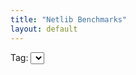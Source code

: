 ```yaml
---
title: "Netlib Benchmarks"
layout: default
---
```


<label for="tag">Tag:</label>
<select name="tag" id="tag">
  <option value="" selected></option>
</select>

<div id="graphs"></div>

<style>
  .wrapper {
    max-width: 100%;
  }
</style>

<script src='https://cdn.plot.ly/plotly-latest.min.js'></script>

<script type="module">
  import { Octokit } from "https://cdn.skypack.dev/@octokit/rest";

  const owner = "luhenry";
  const repo = "netlib";

  const octokit = new Octokit({});

  const tagE = document.getElementById('tag');
  const graphsE = document.getElementById('graphs')

  async function* getReleases() {
    for await (const response of octokit.paginate.iterator(octokit.rest.repos.listReleases, { owner, repo })) {
      for (const release of response.data) {
        yield release;
      }
    }
  }

  async function getReleaseByTag(tag) {
    return await octokit.rest.repos.getReleaseByTag({owner, repo, tag })
  }

  async function* getRunsForRelease(release) {
    for (const asset of release.assets) {
      if (asset.name.match(/jmh\-results\-.+\.json/) == null) {
        continue;
      }

      const content = await fetch("https://netlib-website.herokuapp.com/" + owner + "/" + repo + "/releases/download/" + release.tag_name + "/" + asset.name, {
          headers: {
            'Accept': 'application/octet-stream'
          },
          timeout: 10000,
        }).then(function(response) {
          return response.json();
        });

      for (const run of content) {
        yield run;
      }
    }
  }

  window.onload = async function() {
    for await (const release of getReleases()) {
      var opt = document.createElement('option');
      opt.value = release.tag_name;
      opt.text = release.tag_name;
      tagE.appendChild(opt);
    }
  };

  document.getElementById('tag').onchange = async function() {
    graphsE.innerHTML = '';

    const tag = tagE.options[tagE.selectedIndex].value;
    if (tag === "") {
      console.log("no release selected");
      return;
    }

    const release = (await getReleaseByTag(tag)).data;
    console.log(release);
    if (release.assets.length == 0) {
      console.log("the release has no assets");
      return;
    }

    var data = new Map();

    for await (const run of getRunsForRelease(release)) {
      const jdkVersionRaw = run.jdkVersion;
      if (jdkVersionRaw === undefined) {
        console.log("can't parse run, unknown jdkVersion");
        continue;
      }
      const jdkVersionRawA = jdkVersionRaw.split('.');
      const jdkVersion = parseInt(jdkVersionRawA[0]) > 1 ?
                          parseInt(jdkVersionRawA[0]) :
                          parseInt(jdkVersionRawA[1])

      const implementation = run.params.implementation;
      if (implementation === undefined) {
        console.log("can't parse run, unknown implementation");
        continue;
      }

      const benchmarkRaw = run.benchmark;
      if (benchmarkRaw === undefined) {
        console.log("can't parse run, unknown benchmark");
        continue;
      }
      const benchmark = benchmarkRaw.replace(/^dev\.ludovic\.netlib\.benchmarks\.(blas\.l[1-3]|lapack|arpack)\./, '').replace(/Benchmark\.(blas|lapack|arpack)$/, '') + '(' + Object.keys(run.params).filter(k => k != 'implementation').map(k => `${k}: ${run.params[k]}`).join(", ") + ')'

      const score = run.primaryMetric.score;
      if (score === undefined) {
        console.log("can't parse run, unknown score");
        continue;
      }

      if (!data.has(jdkVersion)) {
        data.set(jdkVersion, new Map());
      }
      if (!data.get(jdkVersion).has(implementation)) {
        data.get(jdkVersion).set(implementation, {
          x: [], y: [], ynorm: []
        });
      }
      data.get(jdkVersion).get(implementation).x.push(benchmark);
      data.get(jdkVersion).get(implementation).y.push(score);
    }

    for (const jdkVersion of data.keys()) {
      const f2j = data.get(jdkVersion).get("f2j");
      for (const implementation of data.get(jdkVersion).keys()) {
        const results = data.get(jdkVersion).get(implementation);
        for (var i = 0; i < results.x.length; i++) {
          //FIXME: assert results.x[i] == f2j.x[i]
          results.ynorm[i] = results.y[i] / f2j.y[i];
        }
      }
    }

    for (const jdkVersion of data.keys()) {
      const graph = document.createElement('div');
      graph.id = 'graph-' + jdkVersion;
      graphsE.appendChild(graph);

      var plotlyData = [];
      for (const implementation of data.get(jdkVersion).keys()) {
        plotlyData.push({
          type: 'bar',
          name: implementation,
          x: data.get(jdkVersion).get(implementation).x,
          y: data.get(jdkVersion).get(implementation).ynorm,
        });
      }

      const plotlyLayout = {
        barmode: 'group',
        title: jdkVersion,
        // width: 2048 * 2,
        height: 1200,
        xaxis: {
          // zeroline: true,
          automargin: true,
          tickangle: 45
        },
        yaxis: {
          range: [0, 5],
        }
      };

      Plotly.newPlot(graph.id, plotlyData, plotlyLayout, { responsive: true });
    }
  };
</script>